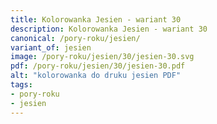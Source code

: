 ```yaml
---
title: Kolorowanka Jesien - wariant 30
description: Kolorowanka Jesien - wariant 30
canonical: /pory-roku/jesien/
variant_of: jesien
image: /pory-roku/jesien/30/jesien-30.svg
pdf: /pory-roku/jesien/30/jesien-30.pdf
alt: "kolorowanka do druku jesien PDF"
tags:
- pory-roku
- jesien
---
```

